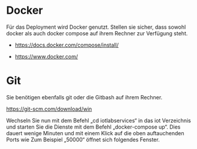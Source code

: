 # Docker
Für das Deployment wird Docker genutzt. Stellen sie sicher, dass sowohl docker als auch docker compose auf ihrem Rechner zur Verfügung steht.


* https://docs.docker.com/compose/install/

* https://www.docker.com/

# Git
Sie benötigen ebenfalls git oder die Gitbash auf ihrem Rechner.

https://git-scm.com/download/win

Wechseln Sie nun mit dem Befehl „cd iotlabservices“ in das iot Verzeichnis und starten Sie die Dienste mit dem Befehl „docker-compose up“. Dies dauert wenige Minuten und mit einem Klick auf die oben auftauchenden Ports wie Zum Beispiel „50000“ öffnet sich folgendes Fenster.